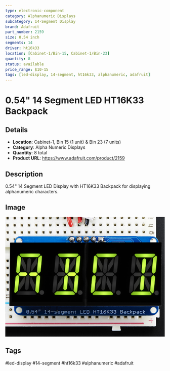 ```yaml
---
type: electronic-component
category: Alphanumeric Displays
subcategory: 14-Segment Display
brand: Adafruit
part_number: 2159
size: 0.54 inch
segments: 14
driver: ht16k33
location: [Cabinet-1/Bin-15, Cabinet-1/Bin-23]
quantity: 8
status: available
price_range: $10-15
tags: [led-display, 14-segment, ht16k33, alphanumeric, adafruit]
---
```


# 0.54" 14 Segment LED HT16K33 Backpack

## Details

- **Location**: Cabinet-1, Bin 15 (1 unit) & Bin 23 (7 units)
- **Category**: Alpha Numeric Displays
- **Quantity**: 8 total
- **Product URL**: https://www.adafruit.com/product/2159

## Description

0.54" 14 Segment LED Display with HT16K33 Backpack for displaying alphanumeric characters.

## Image

![0.54 inch 14 Segment LED Display with HT16K33 Backpack](../attachments/2159-02.jpg)

## Tags

#led-display #14-segment #ht16k33 #alphanumeric #adafruit

